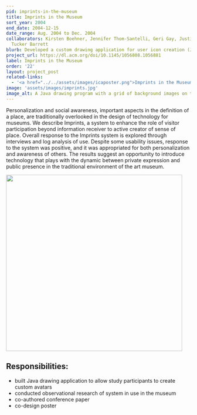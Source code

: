 ```yaml
---
pid: imprints-in-the-museum
title: Imprints in the Museum
sort_year: 2004
end_date: 2004-12-15
date_range: Aug. 2004 to Dec. 2004
collaborators: Kirsten Boehner, Jennifer Thom-Santelli, Geri Gay, Justin S. Hall,
  Tucker Barrett
blurb: Developed a custom drawing application for user icon creation (Java), conducted observations and interviews with museum visitors using a virtual tour on a handheld device available for the exhibit.
project_url: https://dl.acm.org/doi/10.1145/1056808.1056881
label: Imprints in the Museum
order: '22'
layout: project_post
related-links:
  - '<a href="../../assets/images/icaposter.png">Imprints in the Museum: Social Navigation Technology for Participatory Expression</a> (poster)'
image: 'assets/images/imprints.jpg'
image_alt: A Java drawing program with a grid of background images on the left and a drawing canvas on the right. An apple with a smiley face has been drawn inside a picture frame.
---
```

Personalization and social awareness, important aspects in the definition of
a place, are traditionally overlooked in the design of technology for museums. We
describe Imprints, a system to enhance the role of visitor participation beyond
information receiver to active creator of sense of place. Overall response to the
Imprints system is explored through interviews and log analysis of use. Despite
some usability issues, response to the system was positive, and it was appropriated
for both personalization and awareness of others. The results suggest an opportunity
to introduce technology that plays with the dynamic between private expression and
public presence in the traditional environment of the art museum.

<img src="../../assets/images/chimovie.gif" width="480px"/>

## Responsibilities:

* built Java drawing application to allow study participants to create custom avatars
* conducted observational research of system in use in the museum
* co-authored conference paper
* co-design poster


